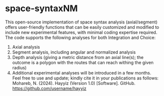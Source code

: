# space-syntaxNM
This open-source implementation of space syntax analysis (axial/segment) offers user-friendly functions that can be easily customized and modified to include new experimental features, with minimal coding expertise required. The code supports the following analyses for both Integration and Choice:
1. Axial analysis
2. Segment analysis, including angular and normalized analysis
3. Depth analysis (giving a metric distance from an axial line(s); the outcome is a polygon with the routes that can reach withing the given radius)
4. Additional experimental analyses will be introduced in a few months.
Feel free to use and update; kindly cite it in your publications as follows: Mohareb, N. (2024). Hayyiz (Version 1.0) [Software]. GitHub. https://github.com/username/hayyiz

 
